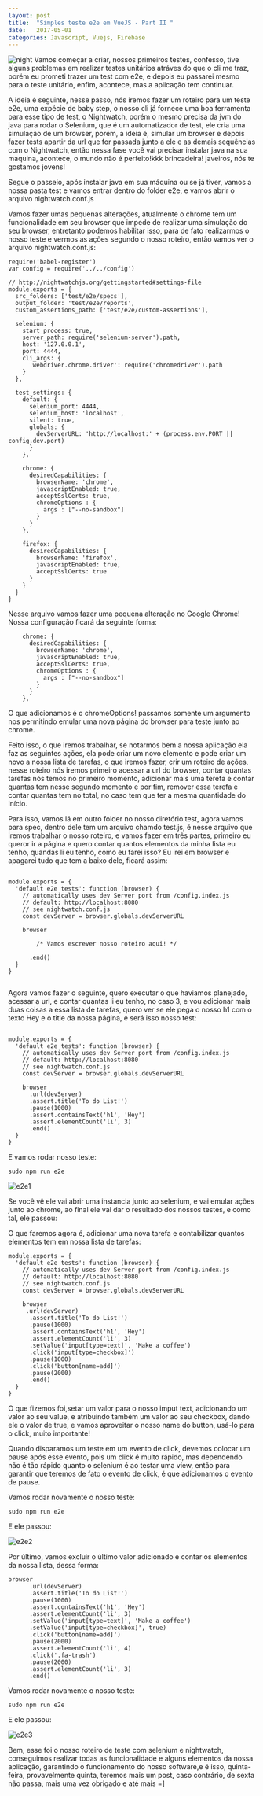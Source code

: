 ```yaml
---
layout: post
title:  "Simples teste e2e em VueJS - Part II "
date:   2017-05-01
categories: Javascript, Vuejs, Firebase
---
```


![night](https://github.com/IgorVieira/igorvieira.github.io/blob/master/_images/nightwatch.png?raw=true)
Vamos começar a criar, nossos primeiros testes, confesso, tive alguns problemas em realizar testes unitários atráves do que o cli me traz, porém eu prometi trazer um test com e2e, e depois eu passarei mesmo para o teste unitário, enfim, acontece, mas a aplicação tem continuar.


A ideia é seguinte, nesse passo, nós iremos fazer um roteiro para um teste e2e, uma expécie de baby step, o nosso cli já fornece uma boa ferramenta para esse tipo de test, o Nightwatch, porém o mesmo precisa da jvm do java para rodar o Selenium, que é um automatizador de test, ele cria uma simulação de um browser, porém, a ideia é, simular um browser e depois fazer tests apartir da url que for passada junto a ele e as demais sequências com o Nightwatch, então nessa fase você vai precisar instalar java na sua maquina, acontece, o mundo não é perfeito!kkk brincadeira! javeiros, nós te gostamos jovens!


Segue o passeio, após instalar java em sua máquina ou se já tiver, vamos a nossa pasta test e vamos entrar dentro do folder e2e, e vamos abrir o arquivo nightwatch.conf.js

Vamos fazer umas pequenas alterações, atualmente o chrome tem um funcionalidade em seu browser que impede de realizar uma simulação do seu browser, entretanto podemos habilitar isso, para de fato realizarmos o nosso teste e vermos as ações segundo o nosso roteiro, então vamos ver o arquivo nightwatch.conf.js:


```
require('babel-register')
var config = require('../../config')

// http://nightwatchjs.org/gettingstarted#settings-file
module.exports = {
  src_folders: ['test/e2e/specs'],
  output_folder: 'test/e2e/reports',
  custom_assertions_path: ['test/e2e/custom-assertions'],

  selenium: {
    start_process: true,
    server_path: require('selenium-server').path,
    host: '127.0.0.1',
    port: 4444,
    cli_args: {
      'webdriver.chrome.driver': require('chromedriver').path
    }
  },

  test_settings: {
    default: {
      selenium_port: 4444,
      selenium_host: 'localhost',
      silent: true,
      globals: {
        devServerURL: 'http://localhost:' + (process.env.PORT || config.dev.port)
      }
    },

    chrome: {
      desiredCapabilities: {
        browserName: 'chrome',
        javascriptEnabled: true,
        acceptSslCerts: true,
        chromeOptions : {
          args : ["--no-sandbox"]
        }
      }
    },

    firefox: {
      desiredCapabilities: {
        browserName: 'firefox',
        javascriptEnabled: true,
        acceptSslCerts: true
      }
    }
  }
}

```
Nesse arquivo vamos fazer uma pequena alteração no Google Chrome!
Nossa configuração ficará da seguinte forma:


```
    chrome: {
      desiredCapabilities: {
        browserName: 'chrome',
        javascriptEnabled: true,
        acceptSslCerts: true,
        chromeOptions : {
          args : ["--no-sandbox"]
        }
      }
    },
```
O que adicionamos é o chromeOptions!
passamos somente um argumento nos permitindo emular uma nova página do browser para teste junto ao chrome.


Feito isso, o que iremos trabalhar, se notarmos bem a nossa aplicação ela faz as seguintes ações, ela pode criar um novo elemento e pode criar um novo a nossa lista de tarefas, o que iremos fazer, crir um roteiro de ações, nesse roteiro nós iremos primeiro acessar a url do browser, contar quantas tarefas nós temos no primeiro momento, adicionar mais uma terefa e contar quantas tem nesse segundo momento e por fim, remover essa terefa e contar quantas tem no total, no caso tem que ter a mesma quantidade do início.


Para isso, vamos lá em outro folder no nosso diretório test, agora vamos para spec, dentro dele tem um arquivo chamdo test.js, é nesse arquivo que iremos trabalhar o nosso roteiro, e vamos fazer em três partes, primeiro eu queror ir a página e quero contar quantos elementos da minha lista eu tenho, quandas li eu tenho, como eu farei isso? Eu irei em browser e apagarei tudo que tem a baixo dele, ficará assim:



```

module.exports = {
  'default e2e tests': function (browser) {
    // automatically uses dev Server port from /config.index.js
    // default: http://localhost:8080
    // see nightwatch.conf.js
    const devServer = browser.globals.devServerURL

    browser
    
        /* Vamos escrever nosso roteiro aqui! */

      .end()
  }
}


```

Agora vamos fazer o seguinte, quero executar o que haviamos planejado, acessar a url, e contar quantas li eu tenho, no caso 3, e vou adicionar mais duas coisas a essa lista de tarefas, quero ver se ele pega o nosso h1 com o texto Hey e o title da nossa página, e será isso nosso test:




```

module.exports = {
  'default e2e tests': function (browser) {
    // automatically uses dev Server port from /config.index.js
    // default: http://localhost:8080
    // see nightwatch.conf.js
    const devServer = browser.globals.devServerURL

    browser
      .url(devServer)
      .assert.title('To do List!')
      .pause(1000)
      .assert.containsText('h1', 'Hey')
      .assert.elementCount('li', 3)
      .end()
  }
}

```

E vamos rodar nosso teste:

```
sudo npm run e2e
```

![e2e1](https://github.com/IgorVieira/igorvieira.github.io/blob/master/_images/e2e-1.png?raw=true)

Se você vê ele vai abrir uma instancia junto ao selenium, e vai emular ações junto ao chrome, ao final ele vai dar o resultado dos nossos testes, e como tal, ele passou:




O que faremos agora é, adicionar uma nova tarefa e contabilizar quantos elementos tem em nossa lista de tarefas:



```
module.exports = {
  'default e2e tests': function (browser) {
    // automatically uses dev Server port from /config.index.js
    // default: http://localhost:8080
    // see nightwatch.conf.js
    const devServer = browser.globals.devServerURL

    browser
     .url(devServer)
      .assert.title('To do List!')
      .pause(1000)
      .assert.containsText('h1', 'Hey')
      .assert.elementCount('li', 3)
      .setValue('input[type=text]', 'Make a coffee')
      .click('input[type=checkbox]')
      .pause(1000)
      .click('button[name=add]')
      .pause(2000)
      .end()
  }
}

```

O que fizemos foi,setar um valor para o nosso imput text, adicionando um valor ao seu value, e atribuindo também um valor ao seu checkbox, dando ele o valor de true, e vamos aproveitar o nosso name do button, usá-lo para o click, muito importante!

Quando disparamos um teste em um evento de click, devemos colocar um pause após esse evento, pois um click é muito rápido, mas dependendo não é tão rápido quanto o selenium é ao testar uma view, então para garantir que teremos de fato o evento de click, é que adicionamos o evento de pause.


Vamos rodar novamente o nosso teste:


```
sudo npm run e2e
```

E ele passou:

![e2e2](https://github.com/IgorVieira/igorvieira.github.io/blob/master/_images/e2e-2.png?raw=true)

Por último, vamos excluir o último valor adicionado e contar os elementos da nossa lista, dessa forma:


```
browser
      .url(devServer)
      .assert.title('To do List!')
      .pause(1000)
      .assert.containsText('h1', 'Hey')
      .assert.elementCount('li', 3)
      .setValue('input[type=text]', 'Make a coffee')
      .setValue('input[type=checkbox]', true)
      .click('button[name=add]')
      .pause(2000)
      .assert.elementCount('li', 4)
      .click('.fa-trash')
      .pause(2000)
      .assert.elementCount('li', 3)
      .end()
```


Vamos rodar novamente o nosso teste:


```
sudo npm run e2e
```

E ele passou:

![e2e3](https://github.com/IgorVieira/igorvieira.github.io/blob/master/_images/e2e-3.png?raw=true)


Bem, esse foi o nosso roteiro de teste com selenium e nightwatch, conseguimos realizar todas as funcionalidade e alguns elementos da nossa aplicação, garantindo o funcionamento do nosso software,e é isso, quinta-feira, provavelmente quinta, teremos mais um post, caso contrário, de sexta não passa, mais uma vez obrigado e até mais =]
